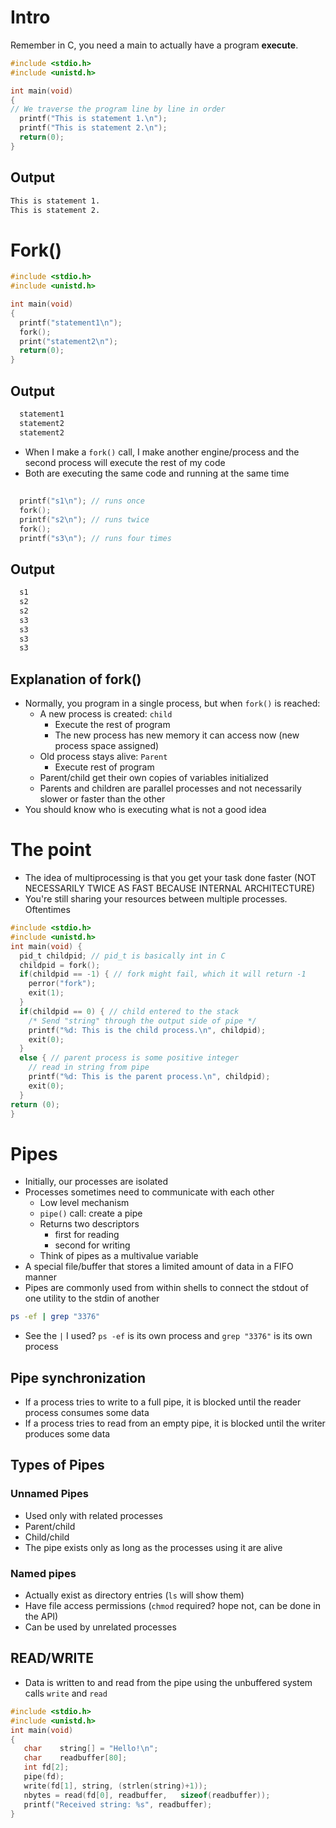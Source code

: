 # Intro
Remember in C, you need a main to actually have a program **execute**.
```C
#include <stdio.h>
#include <unistd.h>

int main(void)
{
// We traverse the program line by line in order
  printf("This is statement 1.\n");
  printf("This is statement 2.\n");
  return(0);
}
```
## Output
```bash
This is statement 1.
This is statement 2.
```
# Fork()
```C
#include <stdio.h>
#include <unistd.h>

int main(void)
{
  printf("statement1\n");
  fork();
  print("statement2\n");
  return(0);
}
```
## Output
```bash
  statement1
  statement2
  statement2
```
* When I make a `fork()` call, I make another engine/process and the second process will execute the rest of my code
* Both are executing the same code and running at the same time
##
```C
  printf("s1\n"); // runs once
  fork();
  printf("s2\n"); // runs twice
  fork();
  printf("s3\n"); // runs four times
```
## Output
```bash
  s1
  s2
  s2
  s3
  s3
  s3
  s3
```
## Explanation of fork()
* Normally, you program in a single process, but when `fork()` is reached:
  * A new process is created: `child`
      * Execute the rest of program
      * The new process has new memory it can access now (new process space assigned)
  * Old process stays alive: `Parent`
      * Execute rest of program
  * Parent/child get their own copies of variables initialized
  * Parents and children are parallel processes and not necessarily slower or faster than the other
* You should know who is executing what is not a good idea

# The point
* The idea of multiprocessing is that you get your task done faster (NOT NECESSARILY TWICE AS FAST BECAUSE INTERNAL ARCHITECTURE)
* You're still sharing your resources between multiple processes. Oftentimes
```C
#include <stdio.h>
#include <unistd.h>
int main(void) {
  pid_t childpid; // pid_t is basically int in C
  childpid = fork();  
  if(childpid == -1) { // fork might fail, which it will return -1
    perror("fork");
    exit(1);
  }
  if(childpid == 0) { // child entered to the stack
    /* Send "string" through the output side of pipe */
    printf("%d: This is the child process.\n", childpid);
    exit(0);
  }
  else { // parent process is some positive integer
    // read in string from pipe
    printf("%d: This is the parent process.\n", childpid);
    exit(0);
  }
return (0);
}
```
# Pipes
* Initially, our processes are isolated
* Processes sometimes need to communicate with each other
  * Low level mechanism
  * `pipe()` call: create a pipe
  * Returns two descriptors
      * first for reading
      * second for writing
  * Think of pipes as a multivalue variable
* A special file/buffer that stores a limited amount of data in a FIFO manner
* Pipes are commonly used from within shells to connect the stdout of one utility to the stdin of another
```bash
ps -ef | grep "3376"
```
* See the `|` I used? `ps -ef` is its own process and `grep "3376"` is its own process
## Pipe synchronization
* If a process tries to write to a full pipe, it is blocked until the reader process consumes some data
* If a process tries to read from an empty pipe, it is blocked until the writer produces some data
## Types of Pipes
### Unnamed Pipes
* Used only with related processes
* Parent/child
* Child/child
* The pipe exists only as long as the processes using it are alive
### Named pipes
* Actually exist as directory entries (`ls` will show them)
* Have file access permissions (`chmod` required? hope not, can be done in the API)
* Can be used by unrelated processes
## READ/WRITE
* Data is written to and read from the pipe using the unbuffered system calls `write` and `read`

```C
#include <stdio.h>
#include <unistd.h>
int main(void)
{
   char    string[] = "Hello!\n";
   char    readbuffer[80];
   int fd[2];
   pipe(fd);
   write(fd[1], string, (strlen(string)+1));
   nbytes = read(fd[0], readbuffer,   sizeof(readbuffer));
   printf("Received string: %s", readbuffer);
}
```



